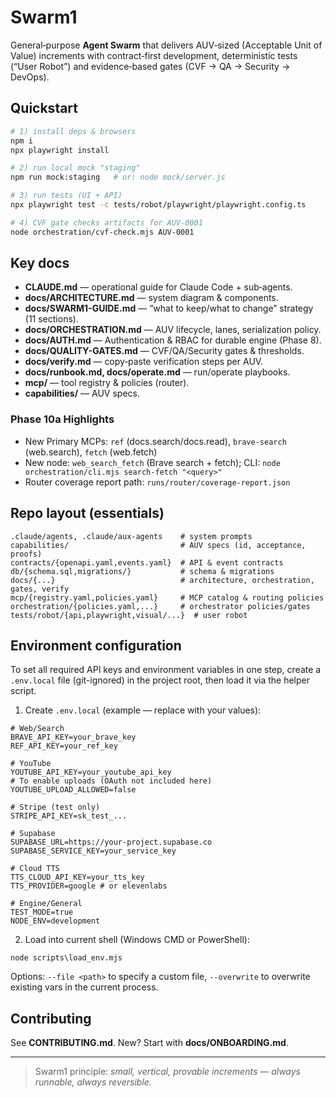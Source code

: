 # Swarm1

General‑purpose **Agent Swarm** that delivers AUV‑sized (Acceptable Unit of Value) increments with
contract‑first development, deterministic tests (“User Robot”) and evidence‑based gates (CVF → QA → Security → DevOps).

## Quickstart

```bash
# 1) install deps & browsers
npm i
npx playwright install

# 2) run local mock "staging"
npm run mock:staging   # or: node mock/server.js

# 3) run tests (UI + API)
npx playwright test -c tests/robot/playwright/playwright.config.ts

# 4) CVF gate checks artifacts for AUV-0001
node orchestration/cvf-check.mjs AUV-0001
```

## Key docs

- **CLAUDE.md** — operational guide for Claude Code + sub‑agents.
- **docs/ARCHITECTURE.md** — system diagram & components.
- **docs/SWARM1-GUIDE.md** — “what to keep/what to change” strategy (11 sections).
- **docs/ORCHESTRATION.md** — AUV lifecycle, lanes, serialization policy.
- **docs/AUTH.md** — Authentication & RBAC for durable engine (Phase 8).
- **docs/QUALITY-GATES.md** — CVF/QA/Security gates & thresholds.
- **docs/verify.md** — copy‑paste verification steps per AUV.
- **docs/runbook.md, docs/operate.md** — run/operate playbooks.
- **mcp/** — tool registry & policies (router).
- **capabilities/** — AUV specs.

### Phase 10a Highlights

- New Primary MCPs: `ref` (docs.search/docs.read), `brave-search` (web.search), `fetch` (web.fetch)
- New node: `web_search_fetch` (Brave search + fetch); CLI: `node orchestration/cli.mjs search-fetch "<query>"`
- Router coverage report path: `runs/router/coverage-report.json`

## Repo layout (essentials)

```
.claude/agents, .claude/aux-agents    # system prompts
capabilities/                         # AUV specs (id, acceptance, proofs)
contracts/{openapi.yaml,events.yaml}  # API & event contracts
db/{schema.sql,migrations/}           # schema & migrations
docs/{...}                            # architecture, orchestration, gates, verify
mcp/{registry.yaml,policies.yaml}     # MCP catalog & routing policies
orchestration/{policies.yaml,...}     # orchestrator policies/gates
tests/robot/{api,playwright,visual/...}  # user robot
```

## Environment configuration

To set all required API keys and environment variables in one step, create a `.env.local` file (git-ignored) in the project root, then load it via the helper script.

1) Create `.env.local` (example — replace with your values):

```
# Web/Search
BRAVE_API_KEY=your_brave_key
REF_API_KEY=your_ref_key

# YouTube
YOUTUBE_API_KEY=your_youtube_api_key
# To enable uploads (OAuth not included here)
YOUTUBE_UPLOAD_ALLOWED=false

# Stripe (test only)
STRIPE_API_KEY=sk_test_...

# Supabase
SUPABASE_URL=https://your-project.supabase.co
SUPABASE_SERVICE_KEY=your_service_key

# Cloud TTS
TTS_CLOUD_API_KEY=your_tts_key
TTS_PROVIDER=google # or elevenlabs

# Engine/General
TEST_MODE=true
NODE_ENV=development
```

2) Load into current shell (Windows CMD or PowerShell):

```
node scripts\load_env.mjs
```

Options: `--file <path>` to specify a custom file, `--overwrite` to overwrite existing vars in the current process.


## Contributing

See **CONTRIBUTING.md**. New? Start with **docs/ONBOARDING.md**.

---

> Swarm1 principle: _small, vertical, provable increments — always runnable, always reversible._
